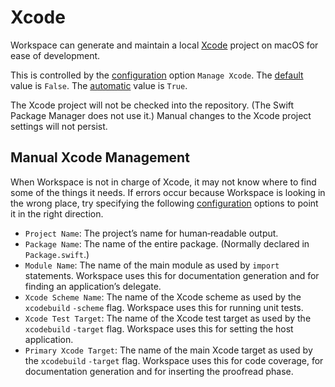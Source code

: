 <!--
 Xcode.md

 This source file is part of the Workspace open source project.
 https://github.com/SDGGiesbrecht/Workspace#workspace

 Copyright ©2017–2018 Jeremy David Giesbrecht and the Workspace project contributors.

 Soli Deo gloria.

 Licensed under the Apache Licence, Version 2.0.
 See http://www.apache.org/licenses/LICENSE-2.0 for licence information.
 -->

# Xcode

Workspace can generate and maintain a local [Xcode](https://developer.apple.com/xcode/) project on macOS for ease of development.

This is controlled by the [configuration](Configuring%20Workspace.md) option `Manage Xcode`. The [default](Responsibilities.md#default-vs-automatic) value is `False`. The [automatic](Responsibilities.md#default-vs-automatic) value is `True`.

The Xcode project will not be checked into the repository. (The Swift Package Manager does not use it.) Manual changes to the Xcode project settings will not persist.

## Manual Xcode Management

When Workspace is not in charge of Xcode, it may not know where to find some of the things it needs. If errors occur because Workspace is looking in the wrong place, try specifying the following [configuration](Configuring%20Workspace.md) options to point it in the right direction.

- `Project Name`: The project’s name for human‐readable output.
- `Package Name`: The name of the entire package. (Normally declared in `Package.swift`.)
- `Module Name`: The name of the main module as used by `import` statements. Workspace uses this for documentation generation and for finding an application’s delegate.
- `Xcode Scheme Name`: The name of the Xcode scheme as used by the `xcodebuild` `-scheme` flag. Workspace uses this for running unit tests.
- `Xcode Test Target`: The name of the Xcode test target as used by the `xcodebuild` `-target` flag. Workspace uses this for setting the host application.
- `Primary Xcode Target`: The name of the main Xcode target as used by the `xcodebuild` `-target` flag. Workspace uses this for code coverage, for documentation generation and for inserting the proofread phase.
